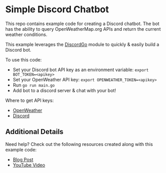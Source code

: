 # Simple Discord Chatbot

This repo contains example code for creating a Discord chatbot. The bot has the ability to query OpenWeatherMap.org APIs and return the current weather conditions. 

This example leverages the [DiscordGo](https://github.com/bwmarrin/discordgo) module to quickly & easily build a Discord bot. 

To use this code:
- Set your Discord bot API key as an environment variable: `export BOT_TOKEN=<apikey>`
 - Set your OpenWeather API key: `export OPENWEATHER_TOKEN=<apikey>`
- Run `go run main.go`
- Add bot to a discord server & chat with your bot!

Where to get API keys:
 - [OpenWeather](https://openweathermap.org/api) 
 - [Discord](https://discord.com/developers/applications)


## Additional Details

Need help? Check out the following resources created along with this example code:

- [Blog Post](https://0x2142.com/how-to-discordgo-bot/)
- [YouTube Video](https://youtu.be/G7A3nnMvfCk)
